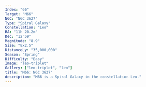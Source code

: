 ```yaml
---
Index: "66"
Target: "M66"
NGC: "NGC 3627"
Type: "Spiral Galaxy"
Constellation: "Leo"
RA: "11h 20.2m"
Dec: "12°59"
Magnitude: "8.9"
Size: "8x2.5"
DistanceLy: "35,000,000"
Season: "Spring"
Difficulty: "Easy"
Image: "leo-triplet"
Gallery: ["leo-triplet", "leo"]
title: "M66: NGC 3627"
description: "M66 is a Spiral Galaxy in the constellation Leo."
---
```

